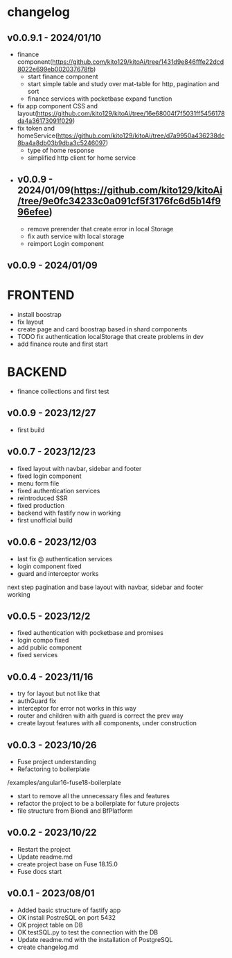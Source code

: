 # changelog

## v0.0.9.1 - 2024/01/10
- finance component(https://github.com/kito129/kitoAi/tree/1431d9e846fffe22dcd8022e699eb002037678fb)
  - start finance component
  - start simple table and study over mat-table for http, pagination and sort
  - finance services with pocketbase expand function
- fix app component CSS and layout(https://github.com/kito129/kitoAi/tree/16e68004f7f5031ff5456178da4a36173091f029)
- fix token and homeService(https://github.com/kito129/kitoAi/tree/d7a9950a436238dc8ba4a8db03b9dba3c5246097)
  - type of home response
  - simplified http client for home service
- ## v0.0.9 - 2024/01/09(https://github.com/kito129/kitoAi/tree/9e0fc34233c0a091cf5f3176fc6d5b14f996efee)
  - remove prerender that create error in local Storage
  - fix auth service with local storage
  - reimport Login component



## v0.0.9 - 2024/01/09
# FRONTEND
- install boostrap
- fix layout
- create page and card boostrap based in shard components
- TODO fix authentication localStorage that create problems in dev
- add finance route and first start


# BACKEND
- finance collections and first test


## v0.0.9 - 2023/12/27
- first build

## v0.0.7 - 2023/12/23
- fixed layout with navbar, sidebar and footer
- fixed login component
- menu form file
- fixed authentication services
- reintroduced SSR
- fixed production
- backend with fastify now in working
- first unofficial build

## v0.0.6 - 2023/12/03
- last fix @ authentication services
- login component fixed
- guard and interceptor works

next step pagination and base layout with navbar, sidebar and footer working

## v0.0.5 - 2023/12/2

- fixed authentication with pocketbase and promises
- login compo fixed
- add public component
- fixed services

## v0.0.4 - 2023/11/16

- try for layout but not like that
- authGuard fix
- interceptor for error not works in this way
- router and children with aith guard is correct the prev way
- create layout features with all components, under construction

## v0.0.3 - 2023/10/26

- Fuse project understanding
- Refactoring to boilerplate

/examples/angular16-fuse18-boilerplate

- start to remove all the unnecessary files and features
- refactor the project to be a boilerplate for future projects
- file structure from Biondi and BfPlatform

## v0.0.2 - 2023/10/22

- Restart the project
- Update readme.md
- create project base on Fuse 18.15.0
- Fuse docs start


## v0.0.1 - 2023/08/01

- Added basic structure of fastify app
- OK install PostreSQL on port 5432
- OK project table on DB 
- OK testSQL.py to test the connection with the DB
- Update readme.md with the installation of PostgreSQL
- create changelog.md
